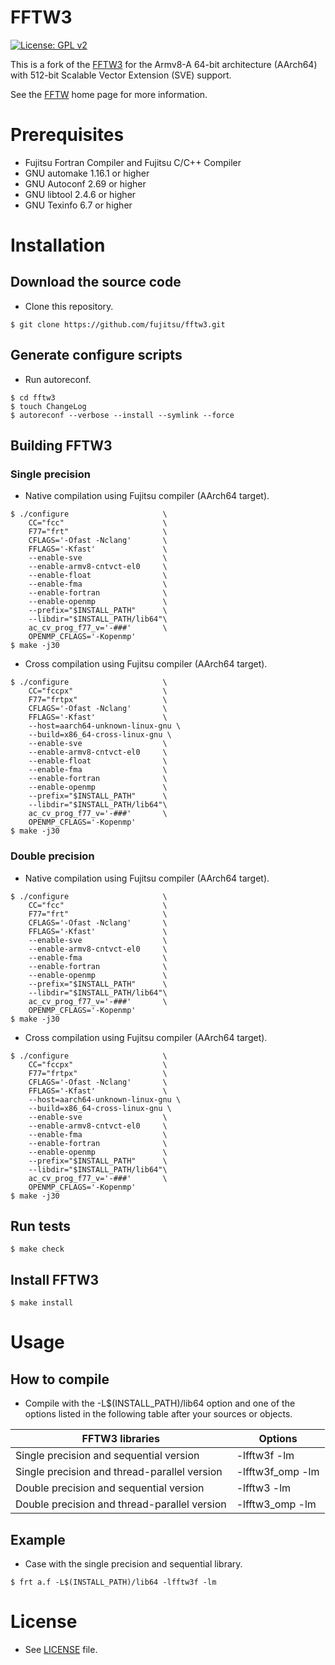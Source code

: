 FFTW3
======
[![License: GPL v2](https://img.shields.io/badge/License-GPL%20v2-blue.svg)](https://www.gnu.org/licenses/old-licenses/gpl-2.0.en.html)



This is a fork of the [FFTW3](https://github.com/FFTW/fftw3) for the Armv8-A 64-bit architecture (AArch64) with 512-bit Scalable Vector Extension (SVE) support.

See the [FFTW](http://www.fftw.org/) home page for more information.

# Prerequisites

* Fujitsu Fortran Compiler and Fujitsu C/C++ Compiler
* GNU automake 1.16.1 or higher
* GNU Autoconf 2.69 or higher
* GNU libtool 2.4.6 or higher
* GNU Texinfo 6.7 or higher

# Installation

## Download the source code
* Clone this repository.

```
$ git clone https://github.com/fujitsu/fftw3.git
```

## Generate configure scripts
* Run autoreconf.

```
$ cd fftw3
$ touch ChangeLog
$ autoreconf --verbose --install --symlink --force
```

## Building FFTW3

### Single precision
* Native compilation using Fujitsu compiler (AArch64 target).

```
$ ./configure                     \
    CC="fcc"                      \
    F77="frt"                     \
    CFLAGS='-Ofast -Nclang'       \
    FFLAGS='-Kfast'               \
    --enable-sve                  \
    --enable-armv8-cntvct-el0     \
    --enable-float                \
    --enable-fma                  \
    --enable-fortran              \
    --enable-openmp               \
    --prefix="$INSTALL_PATH"      \
    --libdir="$INSTALL_PATH/lib64"\
    ac_cv_prog_f77_v='-###'       \
    OPENMP_CFLAGS='-Kopenmp'
$ make -j30
```

* Cross compilation using Fujitsu compiler (AArch64 target).

```
$ ./configure                     \
    CC="fccpx"                    \
    F77="frtpx"                   \
    CFLAGS='-Ofast -Nclang'       \
    FFLAGS='-Kfast'               \
    --host=aarch64-unknown-linux-gnu \
    --build=x86_64-cross-linux-gnu \
    --enable-sve                  \
    --enable-armv8-cntvct-el0     \
    --enable-float                \
    --enable-fma                  \
    --enable-fortran              \
    --enable-openmp               \
    --prefix="$INSTALL_PATH"      \
    --libdir="$INSTALL_PATH/lib64"\
    ac_cv_prog_f77_v='-###'       \
    OPENMP_CFLAGS='-Kopenmp'
$ make -j30
```

### Double precision
* Native compilation using Fujitsu compiler (AArch64 target).

```
$ ./configure                     \
    CC="fcc"                      \
    F77="frt"                     \
    CFLAGS='-Ofast -Nclang'       \
    FFLAGS='-Kfast'               \
    --enable-sve                  \
    --enable-armv8-cntvct-el0     \
    --enable-fma                  \
    --enable-fortran              \
    --enable-openmp               \
    --prefix="$INSTALL_PATH"      \
    --libdir="$INSTALL_PATH/lib64"\
    ac_cv_prog_f77_v='-###'       \
    OPENMP_CFLAGS='-Kopenmp'
$ make -j30
```

* Cross compilation using Fujitsu compiler (AArch64 target).

```
$ ./configure                     \
    CC="fccpx"                    \
    F77="frtpx"                   \
    CFLAGS='-Ofast -Nclang'       \
    FFLAGS='-Kfast'               \
    --host=aarch64-unknown-linux-gnu \
    --build=x86_64-cross-linux-gnu \
    --enable-sve                  \
    --enable-armv8-cntvct-el0     \
    --enable-fma                  \
    --enable-fortran              \
    --enable-openmp               \
    --prefix="$INSTALL_PATH"      \
    --libdir="$INSTALL_PATH/lib64"\
    ac_cv_prog_f77_v='-###'       \
    OPENMP_CFLAGS='-Kopenmp'
$ make -j30
```


## Run tests

```
$ make check
```

## Install FFTW3

```
$ make install
```

# Usage

## How to compile
* Compile with the -L$(INSTALL_PATH)/lib64 option and one of the options
  listed in the following table after your sources or objects.

| FFTW3 libraries                   　　　　　  | Options          |
| --------------------------------------------- | ---------------- |
| Single precision and sequential version       | -lfftw3f -lm     |
| Single precision and thread-parallel version  | -lfftw3f_omp -lm |
| Double precision and sequential version　　   | -lfftw3 -lm      |
| Double precision and thread-parallel version  | -lfftw3_omp -lm  |

## Example

* Case with the single precision and sequential library.

```
$ frt a.f -L$(INSTALL_PATH)/lib64 -lfftw3f -lm
```

# License
* See [LICENSE](https://github.com/fujitsu/fftw3/blob/fj_master/COPYING) file.

